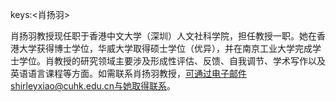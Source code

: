 keys:<肖扬羽>


肖扬羽教授现任职于香港中文大学（深圳）人文社科学院，担任教授一职。她在香港大学获得博士学位，华威大学取得硕士学位（优异），并在南京工业大学完成学士学位。肖教授的研究领域主要涉及形成性评估、反馈、自我调节、学术写作以及英语语言课程等方面。如需联系肖扬羽教授，可通过电子邮件shirleyxiao@cuhk.edu.cn与她取得联系。